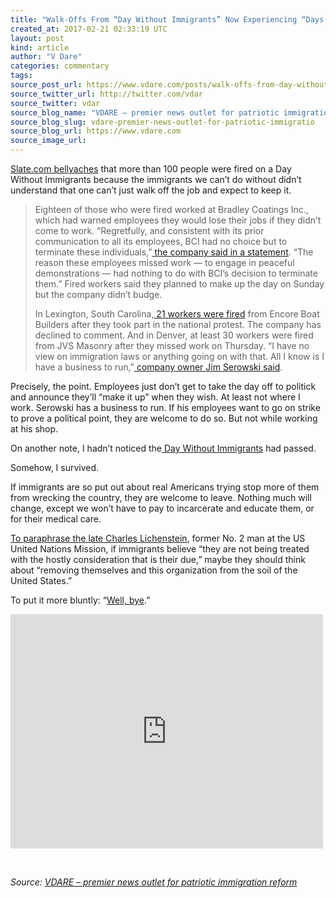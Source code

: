 ```yaml
---
title: "Walk-Offs From “Day Without Immigrants” Now Experiencing “Days Without Jobs”"
created_at: 2017-02-21 02:33:19 UTC
layout: post
kind: article
author: "V Dare"
categories: commentary
tags: 
source_post_url: https://www.vdare.com/posts/walk-offs-from-day-without-immigrants-now-experiencing-days-without-jobs
source_twitter_url: http://twitter.com/vdar
source_twitter: vdar
source_blog_name: "VDARE – premier news outlet for patriotic immigration reform"
source_blog_slug: vdare-premier-news-outlet-for-patriotic-immigratio
source_blog_url: https://www.vdare.com
source_image_url: 
---
```

<div class="pf-content"><p><a href="http://www.slate.com/blogs/the_slatest/2017/02/19/dozens_fired_after_joining_day_without_immigrants_protests.html">Slate.com bellyaches</a> that more than 100 people were fired on a Day Without Immigrants because the immigrants we can’t do without didn’t understand that one can’t just walk off the job and expect to keep it.</p>
<blockquote><p>Eighteen of those who were fired worked at Bradley Coatings Inc., which had warned employees they would lose their jobs if they didn’t come to work. &#8220;Regretfully, and consistent with its prior communication to all its employees, BCI had no choice but to terminate these individuals,”<a href="http://www.abc2news.com/news/national/18-people-fired-after-participating-in-a-day-without-immigrants"> the company said in a statement</a>. “The reason these employees missed work — to engage in peaceful demonstrations — had nothing to do with BCI’s decision to terminate them.” Fired workers said they planned to make up the day on Sunday but the company didn’t budge.</p>
<p>In Lexington, South Carolina,<a href="http://www.wltx.com/news/21-people-fired-after-taking-part-in-a-day-without-immigrants/409472952"> 21 workers were fired</a> from Encore Boat Builders after they took part in the national protest. The company has declined to comment. And in Denver, at least 30 workers were fired from JVS Masonry after they missed work on Thursday. “I have no view on immigration laws or anything going on with that. All I know is I have a business to run,”<a href="http://kdvr.com/2017/02/18/local-workers-fired-for-taking-park-in-a-day-without-immigrants/"> company owner Jim Serowski said</a>.</p><!-- TAG START { player: "7518-804336-VDare - Outstream - Rev", owner: "ONE Video by AOL", for: "ONE Video by AOL" - BEINJS } --><div id="57966237cc52c74a5e1363c4" class="vdb_player vdb_57966237cc52c74a5e1363c456bcd17ce4b018167fea5539">    <script type="text/javascript" src="//delivery.vidible.tv/jsonp/pid=57966237cc52c74a5e1363c4/56bcd17ce4b018167fea5539_bein.js"></script></div><!-- TAG END { date: 07/25/16 } --></blockquote>
<p>Precisely, the point. Employees just don’t get to take the day off to politick and announce they’ll “make it up” when they wish. At least not where I work. Serowski has a business to run. If his employees want to go on strike to prove a political point, they are welcome to do so. But not while working at his shop.</p>
<p>On another note, I hadn’t noticed the<a href="https://www.google.com/search?q=day+without+immigrants&amp;ie=utf-8&amp;oe=utf-8"> Day Without Immigrants</a> had passed.</p>
<p>Somehow, I survived.</p>
<p>If immigrants are so put out about real Americans trying stop more of them from wrecking the country, they are welcome to leave. Nothing much will change, except we won&#8217;t have to pay to incarcerate and educate them, or for their medical care.</p>
<p><a href="http://www.nytimes.com/2002/08/31/world/charles-m-lichenstein-75-american-envoy-at-the-un.html">To paraphrase the late Charles Lichenstein</a>, former No. 2 man at the US United Nations Mission, if immigrants believe “they are not being treated with the hostly consideration that is their due,” maybe they should think about “removing themselves and this organization from the soil of the United States.”</p>
<p>To put it more bluntly: “<a title="" href="https://www.youtube.com/watch?v=i0BTdo6qGwo">Well, bye</a>.”</p>
<p><iframe width="500" height="375" src="https://www.youtube.com/embed/i0BTdo6qGwo?feature=oembed" frameborder="0" allowfullscreen></iframe></p>
<p>&nbsp;</p>
</div><div class="">
    <i>Source: <a href="https://www.vdare.com">VDARE – premier news outlet for patriotic immigration reform</a></i>
</div>
